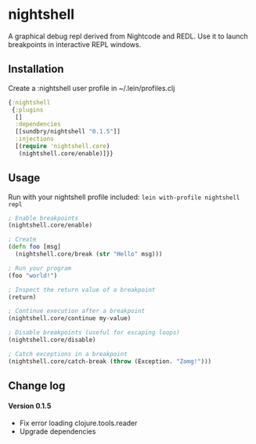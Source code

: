 nightshell
==========

A graphical debug repl derived from Nightcode and REDL.
Use it to launch breakpoints in interactive REPL windows.

## Installation


Create a :nightshell user profile in ~/.lein/profiles.clj

```clj
{:nightshell
 {:plugins
  []
  :dependencies
  [[sundbry/nightshell "0.1.5"]]
  :injections
  [(require 'nightshell.core)
   (nightshell.core/enable)]}}
```

## Usage

Run with your nightshell profile included:
`lein with-profile nightshell repl`

```clj
; Enable breakpoints
(nightshell.core/enable)

; Create 
(defn foo [msg]
  (nightshell.core/break (str "Hello" msg)))

; Run your program
(foo "world!")

; Inspect the return value of a breakpoint
(return)

; Continue execution after a breakpoint
(nightshell.core/continue my-value)

; Disable breakpoints (useful for escaping loops)
(nightshell.core/disable)

; Catch exceptions in a breakpoint
(nightshell.core/catch-break (throw (Exception. "Zomg!")))
```

## Change log

#### Version 0.1.5
- Fix error loading clojure.tools.reader
- Upgrade dependencies
